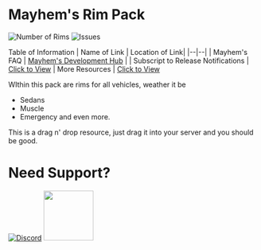 # Mayhem's Rim Pack
![Number of Rims](https://img.shields.io/badge/Rim%20Count-510-critical?style=for-the-badge&logo=github) 
![Issues](https://img.shields.io/github/issues/MayhemStudios/MayhemRunsPack?style=for-the-badge&logo=github-critical)

Table of Information
| Name of Link | Location of Link|
|--|--|
| Mayhem's FAQ | [Mayhem's Development Hub](https://discord.gg/b9upz9NkwC) |
| Subscript to Release Notifications | [Click to View](https://discord.gg/b9upz9NkwC)
| More Resources | [Click to View](https://discord.gg/b9upz9NkwC)

WIthin this pack are rims for all vehicles, weather it be
- Sedans
- Muscle
- Emergency
and even more.

This is a drag n' drop resource, just drag it into your server and you should be good.

# Need Support?
[![Discord](https://preview.redd.it/1qepg36lgyz41.png?auto=webp&s=f4b69da9c9517886c0024fe75465f8b16f1c5a25)](https://discord.gg/b9upz9NkwC)
<img src="[http://....jpg](https://preview.redd.it/1qepg36lgyz41.png?auto=webp&s=f4b69da9c9517886c0024fe75465f8b16f1c5a25)" width="100" height="100" />
